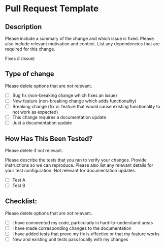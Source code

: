 # Pull Request Template

## Description

Please include a summary of the change and which issue is fixed. Please also include relevant motivation and context. List any dependencies that are required for this change.

Fixes # (issue)

## Type of change

Please delete options that are not relevant.

- [ ] Bug fix (non-breaking change which fixes an issue)
- [ ] New feature (non-breaking change which adds functionality)
- [ ] Breaking change (fix or feature that would cause existing functionality to not work as expected)
- [ ] This change requires a documentation update
- [ ] Just a documentation update

## How Has This Been Tested?

Please delete if not relevant.

Please describe the tests that you ran to verify your changes. Provide instructions so we can reproduce. Please also list any relevant details for your test configuration. Not relevant for documentation updates.

- [ ] Test A
- [ ] Test B

## Checklist:

Please delete options that are not relevant.

- [ ] I have commented my code, particularly in hard-to-understand areas
- [ ] I have made corresponding changes to the documentation
- [ ] I have added tests that prove my fix is effective or that my feature works
- [ ] New and existing unit tests pass locally with my changes